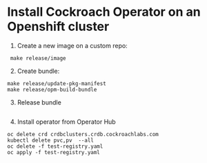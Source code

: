 # Install Cockroach Operator on an Openshift cluster

1. Create a new image on a custom repo:

```
 make release/image
```

2. Create bundle:
```
make release/update-pkg-manifest
make release/opm-build-bundle
```

3. Release bundle
```
```

4. Install operator from Operator Hub
```
oc delete crd crdbclusters.crdb.cockroachlabs.com
kubectl delete pvc,pv  --all
oc delete -f test-registry.yaml
oc apply -f test-registry.yaml
```
